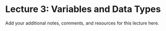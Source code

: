 # Lecture 3: Variables and Data Types

Add your additional notes, comments, and resources for this lecture here.
